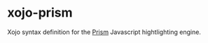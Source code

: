 # xojo-prism

Xojo syntax definition for the [Prism] Javascript hightlighting engine.

[Prism]: https://prismjs.com
